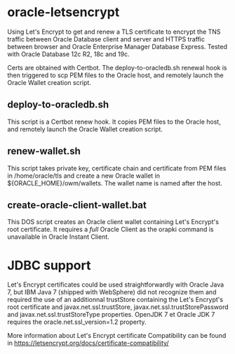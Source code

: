 # oracle-letsencrypt
Using Let's Encrypt to get and renew a TLS certificate to encrypt the TNS traffic between Oracle Database client and server and HTTPS traffic between browser and Oracle Enterprise Manager Database Express. Tested with Oracle Database 12c R2, 18c and 19c.

Certs are obtained with Certbot. The deploy-to-oracledb.sh renewal hook is then triggered to scp PEM files to the Oracle host, and remotely launch the Oracle Wallet creation script.

## deploy-to-oracledb.sh
This script is a Certbot renew hook. It copies PEM files to the Oracle host, and remotely launch the Oracle Wallet creation script.

## renew-wallet.sh
This script takes private key, certificate chain and certificate from PEM files in /home/oracle/tls and create a new Oracle wallet in  ${ORACLE_HOME}/owm/wallets. The wallet name is named after the host.

## create-oracle-client-wallet.bat
This DOS script creates an Oracle client wallet containing Let's Encrypt's root certificate. It requires a *full* Oracle Client as the orapki command is unavailable in Oracle Instant Client.

# JDBC support
Let's Encrypt certificates could be used straightforwardly with Oracle Java 7, but IBM Java 7 (shipped with WebSphere) did not recognize them and required the use of an additionnal trustStore containing the Let's Encrypt's root certificate and javax.net.ssl.trustStore, javax.net.ssl.trustStorePassword and javax.net.ssl.trustStoreType properties.
OpenJDK 7 et Oracle JDK 7 requires the oracle.net.ssl_version=1.2 property.

More information about Let's Encrypt certificate Compatibility can be found in https://letsencrypt.org/docs/certificate-compatibility/
